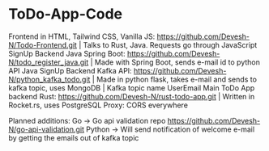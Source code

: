 # ToDo-App-Code
Frontend in HTML, Tailwind CSS, Vanilla JS: https://github.com/Devesh-N/Todo-Frontend.git | Talks to Rust, Java. Requests go through JavaScript
SignUp Backend Java Spring Boot: https://github.com/Devesh-N/todo_register_java.git | Made with Spring Boot, sends e-mail id to python API
Java SignUp Backend Kafka API: https://github.com/Devesh-N/python_kafka_todo.git | Made in python flask, takes e-mail and sends to kafka topic, uses MongoDB | Kafka topic name UserEmail
Main ToDo App backend Rust: https://github.com/Devesh-N/rust-todo-app.git | Written in Rocket.rs, uses PostgreSQL
Proxy: CORS everywhere

Planned additions:
Go  -> Go api validation repo https://github.com/Devesh-N/go-api-validation.git
Python -> Will send notification of welcome e-mail by getting the emails out of kafka topic
